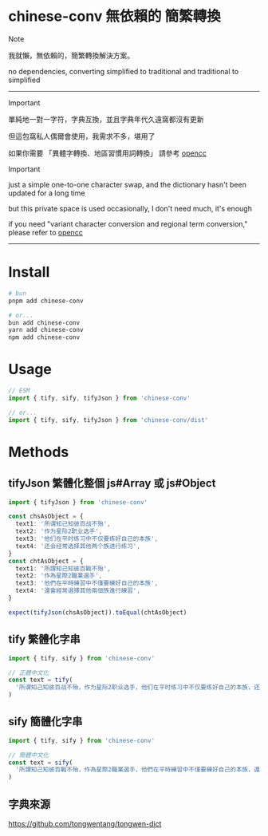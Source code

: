 # chinese-conv 無依賴的 簡繁轉換

> [!NOTE]
>
> 我就懶，無依賴的，簡繁轉換解決方案。
>
> no dependencies, converting simplified to traditional and traditional to simplified

---

> [!IMPORTANT]
>
> 單純地一對一字符，字典互換，並且字典年代久遠窩都沒有更新
>
> 但這包窩私人偶爾會使用，我需求不多，堪用了
>
> 如果你需要 「異體字轉換、地區習慣用詞轉換」 請參考 [opencc](https://www.npmjs.com/package/opencc)

> [!IMPORTANT]
>
> just a simple one-to-one character swap, and the dictionary hasn't been updated for a long time
>
> but this private space is used occasionally, I don't need much, it's enough
>
> if you need "variant character conversion and regional term conversion," please refer to [opencc](https://www.npmjs.com/package/opencc)

---

# Install

```sh
# bun
pnpm add chinese-conv

# or...
bun add chinese-conv
yarn add chinese-conv
npm add chinese-conv
```

# Usage

```ts
// ESM
import { tify, sify, tifyJson } from 'chinese-conv'

// or...
import { tify, sify, tifyJson } from 'chinese-conv/dist'
```

# Methods

## tifyJson 繁體化整個 js#Array 或 js#Object

```ts
import { tifyJson } from 'chinese-conv'

const chsAsObject = {
  text1: '所谓知己知彼百战不殆',
  text2: '作为星际2职业选手',
  text3: '他们在平时练习中不仅要练好自己的本族',
  text4: '还会经常选择其他两个族进行练习',
}
const chtAsObject = {
  text1: '所謂知己知彼百戰不殆',
  text2: '作為星際2職業選手',
  text3: '他們在平時練習中不僅要練好自己的本族',
  text4: '還會經常選擇其他兩個族進行練習',
}

expect(tifyJson(chsAsObject)).toEqual(chtAsObject)
```

## tify 繁體化字串

```ts
import { tify, sify } from 'chinese-conv'

// 正體中文化
const text = tify(
  '所谓知己知彼百战不殆，作为星际2职业选手，他们在平时练习中不仅要练好自己的本族，还会经常选择其他两个族进行练习，这样可以更加了解本族之外两个种族的运营流程、弱点、真空期等。因此不只有Flash，全世界许多职业选手都会在练习时偶尔使用下别的种族，这也是他们众多练习手段的一种。',
)
```

## sify 簡體化字串

```ts
import { tify, sify } from 'chinese-conv'

// 簡體中文化
const text = sify(
  '所謂知己知彼百戰不殆，作為星際2職業選手，他們在平時練習中不僅要練好自己的本族，還會經常選擇其他兩個族進行練習，這樣可以更加了解本族之外兩個種族的運營流程、弱點、真空期等。因此不只有Flash，全世界許多職業選手都會在練習時偶爾使用下別的種族，這也是他們眾多練習手段的一種。',
)
```

## 字典來源

https://github.com/tongwentang/tongwen-dict
